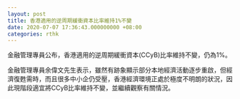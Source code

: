 ```yaml
---
layout: post
title: 香港適用的逆周期緩衝資本比率維持1%不變
date: 2020-07-07 17:36:43.000000000 +08:00
categories: rthk
---
```


金融管理專員公布，香港適用的逆周期緩衝資本(CCyB)比率維持不變，仍為1%。

金融管理專員余偉文先生表示，雖然有跡象顯示部分本地經濟活動逐步重啟，但經濟復甦需時，而且很多中小企仍受壓，香港經濟環境正處於極度不明朗的狀況，因此現階段適宜將CCyB比率維持不變，並繼續觀察有關情況。
